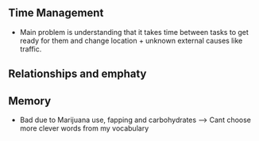 ## Time Management

- Main problem is understanding that it takes time between tasks to get ready for them and change location + unknown external causes like traffic. 

## Relationships and emphaty


## Memory

- Bad due to Marijuana use, fapping and carbohydrates --> Cant choose more clever words from my vocabulary 